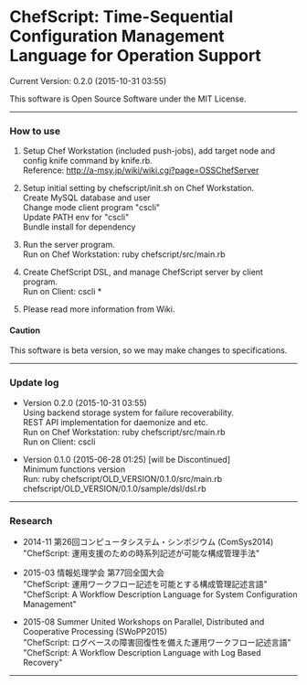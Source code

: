 ChefScript: Time-Sequential Configuration Management Language for Operation Support
==========
Current Version: 0.2.0 (2015-10-31 03:55)

This software is Open Source Software under the MIT License.

- - -

### How to use
1. Setup Chef Workstation (included push-jobs), add target node and config knife command by knife.rb.  
  Reference: http://a-msy.jp/wiki/wiki.cgi?page=OSSChefServer  

2. Setup initial setting by chefscript/init.sh on Chef Workstation.  
  Create MySQL database and user  
  Change mode client program "cscli"  
  Update PATH env for "cscli"  
  Bundle install for dependency  

3. Run the server program.  
  Run on Chef Workstation: ruby chefscript/src/main.rb  

4. Create ChefScript DSL, and manage ChefScript server by client program.  
  Run on Client: cscli *  

5. Please read more information from Wiki.

#### Caution
This software is beta version, so we may make changes to specifications.  

- - -

### Update log
* Version 0.2.0 (2015-10-31 03:55)  
Using backend storage system for failure recoverability.  
REST API implementation for daemonize and etc.  
  Run on Chef Workstation: ruby chefscript/src/main.rb  
  Run on Client: cscli  

* Version 0.1.0 (2015-06-28 01:25) [will be Discontinued]  
Minimum functions version  
  Run: ruby chefscript/OLD_VERSION/0.1.0/src/main.rb chefscript/OLD_VERSION/0.1.0/sample/dsl/dsl.rb  

- - -

### Research
* 2014-11
第26回コンピュータシステム・シンポジウム (ComSys2014)  
"ChefScript: 運用支援のための時系列記述が可能な構成管理手法"  

* 2015-03
情報処理学会 第77回全国大会  
"ChefScript: 運用ワークフロー記述を可能とする構成管理記述言語"  
"ChefScript: A Workflow Description Language for System Configuration Management"  

* 2015-08
Summer United Workshops on Parallel, Distributed and Cooperative Processing (SWoPP2015)  
"ChefScript: ログベースの障害回復性を備えた運用ワークフロー記述言語"  
"ChefScript: A Workflow Description Language with Log Based Recovery"  

- - -

